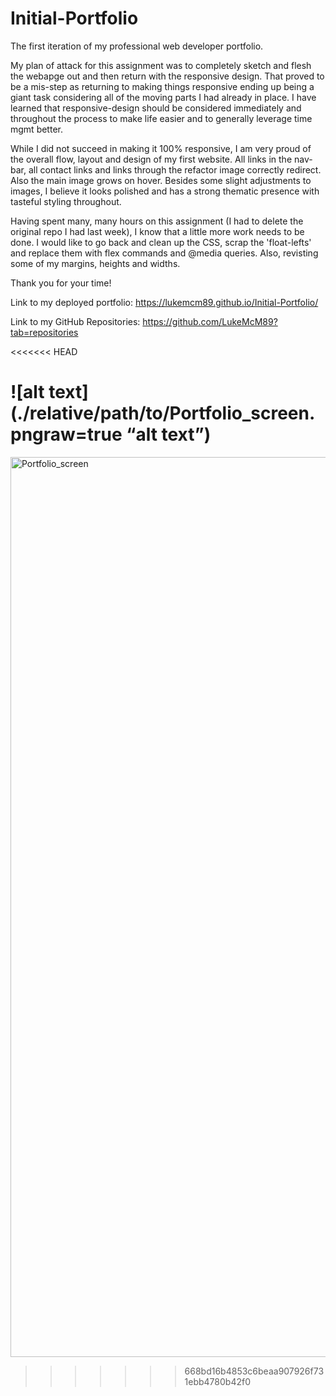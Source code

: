 
# Initial-Portfolio
The first iteration of my professional web developer portfolio. 

My plan of attack for this assignment was to completely sketch and flesh the webapge out and then return with the responsive design. That proved to be a mis-step as returning to making things responsive ending up being a giant task considering all of the moving parts I had already in place. I have learned that responsive-design should be considered immediately and throughout the process to make life easier and to generally leverage time mgmt better. 

While I did not succeed in making it 100% responsive, I am very proud of the overall flow, layout and design of my first website. All links in the nav-bar, all contact links and links through the refactor image correctly redirect. Also the main image grows on hover. Besides some slight adjustments to images, I believe it looks polished and has a strong thematic presence with tasteful styling throughout. 

Having spent many, many hours on this assignment (I had to delete the original repo I had last week), I know that a little more work needs to be done. I would like to go back and clean up the CSS, scrap the 'float-lefts' and replace them with flex commands and @media queries. Also, revisting some of my margins, heights and widths. 

Thank you for your time!


Link to my deployed portfolio: https://lukemcm89.github.io/Initial-Portfolio/

Link to my GitHub Repositories: https://github.com/LukeMcM89?tab=repositories

<<<<<<< HEAD

![alt text](./relative/path/to/Portfolio_screen.pngraw=true “alt text”)
=======
<img width="1440" alt="Portfolio_screen" src="https://user-images.githubusercontent.com/80003989/121418588-19e9be80-c939-11eb-913b-1fbfb2b8256a.png">


>>>>>>> 668bd16b4853c6beaa907926f731ebb4780b42f0
